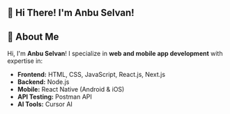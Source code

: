   ## 👋 Hi There!  I'm **Anbu Selvan**!

## 🚀 About Me
Hi, I'm **Anbu Selvan**! I specialize in **web and mobile app development** with expertise in:
- **Frontend:** HTML, CSS, JavaScript, React.js, Next.js
- **Backend:** Node.js
- **Mobile:** React Native (Android & iOS)
- **API Testing:** Postman API
- **AI Tools:** Cursor AI
